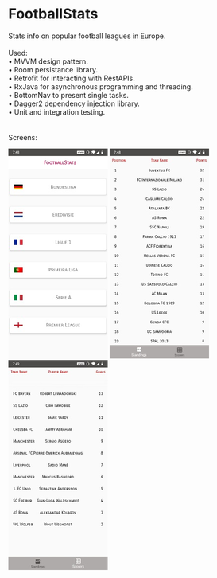 # FootballStats
Stats info on popular football leagues in Europe.
<br><br>
Used:<br>
• MVVM design pattern.<br>
• Room persistance library.<br>
• Retrofit for interacting with RestAPIs.<br>
• RxJava for asynchronous programming and threading.<br>
• BottomNav to present single tasks.<br>
• Dagger2 dependency injection library.<br>
• Unit and integration testing.<br>
<br>
<br>
Screens:
<br>
<p align="left">
<img src="screenshots/main_screen.jpg"/>
<img src="screenshots/standings_screen.jpg"/>
<img src="screenshots/scorrers_sreen.jpg"/>
</p>
